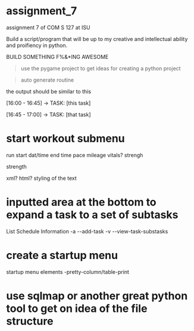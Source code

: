 # assignment_7
assignment 7 of COM S 127 at ISU


Build a script/program that will be up to my creative and intellectual ability and proifiency in python.

BUILD SOMETHING F%&*ING AWESOME


> use the pygame project to get ideas for creating a python project

>auto generate routine

the output should be similar to this

[16:00 - 16:45] -> TASK: [this task]

[16:45 - 17:00] -> TASK: [that task]


# start workout submenu
  run
    start dat/time
    end time
      pace
       mileage
       vitals?
       strengh
    
  strength
  
 
 
 xml? html?
  styling of the text
  


# inputted area at the bottom to expand a task to a set of subtasks
List Schedule Information
  -a --add-task 
  -v --view-task-substasks 

# create a startup menu
  startup menu elements
  -pretty-column/table-print

# use sqlmap or another great python tool to get on idea of the file structure
